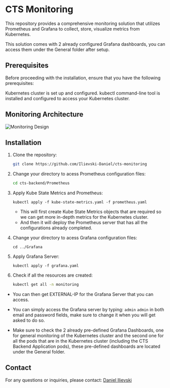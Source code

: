 # CTS Monitoring

This repository provides a comprehensive monitoring solution that utilizes Prometheus and Grafana to collect, store, visualize metrics from Kubernetes.

This solution comes with 2 already configured Grafana dashboards, you can access them under the General folder after setup.

## Prerequisites

Before proceeding with the installation, ensure that you have the following prerequisites:

Kubernetes cluster is set up and configured.
kubectl command-line tool is installed and configured to access your Kubernetes cluster.

## Monitoring Architecture

![Monitoring Design](./Images/monitoring?raw=true)

## Installation

1. Clone the repository:

   ```bash
   git clone https://github.com/Ilievski-Daniel/cts-monitoring
   ```

2. Change your directory to acess Prometheus configuration files:

   ```bash
   cd cts-backend/Prometheus
   ```

3. Apply Kube State Metrics and Prometheus:

    ```
    kubectl apply -f kube-state-metrics.yaml -f prometheus.yaml
    ```

    - This will first create Kube State Metrics objects that are required so we can get more in-depth metrics for the Kubernetes cluster.
    - And then it will deploy the Prometheus server that has all the configurations already completed.

4. Change your directory to acess Grafana configuration files:

    ```
    cd ../Grafana
    ```

5. Apply Grafana Server:

    ```
    kubectl apply -f grafana.yaml
    ```

6. Check if all the resources are created:

    ```sh
    kubectl get all -n monitoring
    ```

- You can then get EXTERNAL-IP for the Grafana Server that you can access.

- You can simply access the Grafana server by typing: ```admin``` ```admin``` in both email and password fields, make sure to change it when you will get asked to do so.

- Make sure to check the 2 already pre-defined Grafana Dashboards, one for general monitoring of the Kubernetes cluster and the second one for all the pods that are in the Kubernetes cluster (including the CTS Backend Application pods), these pre-defined dashboards are located under the General folder.

## Contact
For any questions or inquiries, please contact: [Daniel Ilievski](https://www.linkedin.com/in/danielilievski/)